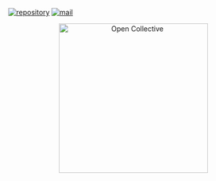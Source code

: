 [![repository](https://img.shields.io/badge/repository-gray)](https://github.com/DesktopPrivate/jetsadawijit-university-bangkok-2023-3yr-sm2-cs423-workshop-4) [![mail](https://img.shields.io/badge/mail-blue)](mailto:desktopprivate@groups.outlook.com)
<div align="center">
  <a href="https://opencollective.com/desktopprivate" target="_blank" rel="noopener noreferrer">
    <img width="300" src="https://opencollective.com/public/images/opencollectivelogo.svg" alt="Open Collective">
  </a>
</div>